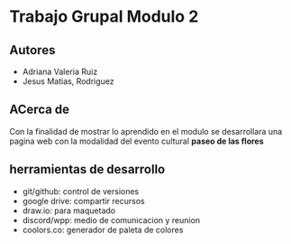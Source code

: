 # Trabajo Grupal Modulo 2
## Autores
- Adriana Valeria Ruiz
- Jesus Matias, Rodriguez

## ACerca de
Con la finalidad de mostrar lo aprendido en el modulo se desarrollara una pagina web con la modalidad del evento cultural **paseo de las flores**

## herramientas de desarrollo
- git/github: control de versiones
- google drive: compartir recursos
- draw.io: para maquetado
- discord/wpp: medio de comunicacion y reunion
- coolors.co: generador de paleta de colores